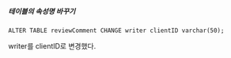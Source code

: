 ##### 테이블의 속성명 바꾸기

	ALTER TABLE reviewComment CHANGE writer clientID varchar(50);

writer를 clientID로 변경했다.